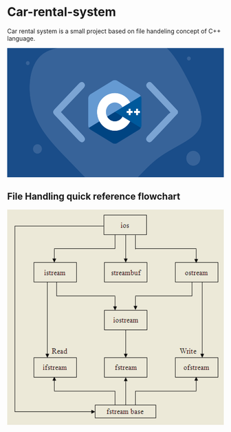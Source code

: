 # Car-rental-system
Car rental system is a small project based on file handeling concept of C++ language.

<img src="https://github.com/Atharva-Parikh/Car-rental-system-cpp/blob/main/images/6038586442907648.png" alt="C++" width="550" height="300">

## File Handling quick reference flowchart
<img src="https://github.com/Atharva-Parikh/Car-rental-system-cpp/blob/main/images/filehandling.png" alt="C++" width="550" height="500">
